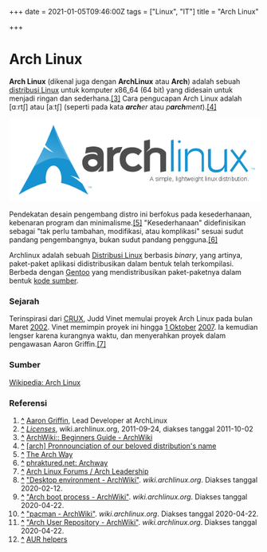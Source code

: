 +++
date = 2021-01-05T09:46:00Z
tags = ["Linux", "IT"]
title = "Arch Linux"

+++
# **Arch Linux**

**Arch Linux** (dikenal juga dengan **ArchLinux** atau **Arch**) adalah sebuah [distribusi Linux](https://id.wikipedia.org/wiki/Distribusi_Linux "Distribusi Linux") untuk komputer x86_64 (64 bit) yang didesain untuk menjadi ringan dan sederhana.[\[3\]](https://id.wikipedia.org/wiki/Arch_Linux#cite_note-3) Cara pengucapan Arch Linux adalah \[ɑːrtʃ\] atau \[aːtʃ\] (seperti pada kata **_arch_**_er_ atau _p**arch**ment_).[\[4\]](https://id.wikipedia.org/wiki/Arch_Linux#cite_note-4)

![](../../uploads/archlinux-official-fullcolour.png)

Pendekatan desain pengembang distro ini berfokus pada kesederhanaan, kebenaran program dan minimalisme.[\[5\]](https://id.wikipedia.org/wiki/Arch_Linux#cite_note-5) "Kesederhanaan" didefinisikan sebagai "tak perlu tambahan, modifikasi, atau komplikasi" sesuai sudut pandang pengembangnya, bukan sudut pandang pengguna.[\[6\]](https://id.wikipedia.org/wiki/Arch_Linux#cite_note-6)

Archlinux adalah sebuah [Distribusi Linux](https://id.wikipedia.org/wiki/Distribusi_Linux "Distribusi Linux") berbasis _binary_, yang artinya, paket-paket aplikasi didistribusikan dalam bentuk telah terkompilasi. Berbeda dengan [Gentoo](https://id.wikipedia.org/wiki/Gentoo "Gentoo") yang mendistribusikan paket-paketnya dalam bentuk [kode sumber](https://id.wikipedia.org/wiki/Kode_sumber "Kode sumber").

### Sejarah

Terinspirasi dari [CRUX](https://id.wikipedia.org/w/index.php?title=CRUX&action=edit&redlink=1 "CRUX (halaman belum tersedia)"), Judd Vinet memulai proyek Arch Linux pada bulan Maret [2002](https://id.wikipedia.org/wiki/2002 "2002"). Vinet memimpin proyek ini hingga [1 Oktober](https://id.wikipedia.org/wiki/1_Oktober "1 Oktober") [2007](https://id.wikipedia.org/wiki/2007 "2007"). Ia kemudian lengser karena kurangnya waktu, dan menyerahkan proyek dalam pengawasan Aaron Griffin.[\[7\]](https://id.wikipedia.org/wiki/Arch_Linux#cite_note-7)

### Sumber

[Wikipedia: Arch Linux](https://id.wikipedia.org/wiki/Arch_Linux "Wikipedia: Arch Linux")

### Referensi

 1. [**^**](https://id.wikipedia.org/wiki/Arch_Linux#cite_ref-1) [Aaron Griffin](http://www.linkedin.com/in/aaronmgriffin), Lead Developer at ArchLinux
 2. [**^**](https://id.wikipedia.org/wiki/Arch_Linux#cite_ref-2) [_Licenses_](https://wiki.archlinux.org/index.php/Licenses), wiki.archlinux.org, 2011-09-24, diakses tanggal 2011-10-02
 3. [**^**](https://id.wikipedia.org/wiki/Arch_Linux#cite_ref-3) [ArchWiki:: Beginners Guide - ArchWiki](https://wiki.archlinux.org/index.php/Beginners_Guide#The_Arch_Way)
 4. [**^**](https://id.wikipedia.org/wiki/Arch_Linux#cite_ref-4) [\[arch\] Pronnounciation of our beloved distribution's name](https://www.archlinux.org/pipermail/arch/2005-August/005610.html)
 5. [**^**](https://id.wikipedia.org/wiki/Arch_Linux#cite_ref-5) [The Arch Way](https://wiki.archlinux.org/index.php/The_Arch_Way)
 6. [**^**](https://id.wikipedia.org/wiki/Arch_Linux#cite_ref-6) [phraktured.net: Archway](http://phraktured.net/arch-way.html)
 7. [**^**](https://id.wikipedia.org/wiki/Arch_Linux#cite_ref-7) [Arch Linux Forums / Arch Leadership](https://bbs.archlinux.org/viewtopic.php?id=38024)
 8. [**^**](https://id.wikipedia.org/wiki/Arch_Linux#cite_ref-8) ["Desktop environment - ArchWiki"](https://wiki.archlinux.org/index.php/Desktop_environment). _wiki.archlinux.org_. Diakses tanggal 2020-02-12.
 9. [**^**](https://id.wikipedia.org/wiki/Arch_Linux#cite_ref-9) ["Arch boot process - ArchWiki"](https://wiki.archlinux.org/index.php/Arch_boot_process#Boot_loader). _wiki.archlinux.org_. Diakses tanggal 2020-04-22.
10. [**^**](https://id.wikipedia.org/wiki/Arch_Linux#cite_ref-10) ["pacman - ArchWiki"](https://wiki.archlinux.org/index.php/Pacman). _wiki.archlinux.org_. Diakses tanggal 2020-04-22.
11. [**^**](https://id.wikipedia.org/wiki/Arch_Linux#cite_ref-11) ["Arch User Repository - ArchWiki"](https://wiki.archlinux.org/index.php/Arch_User_Repository). _wiki.archlinux.org_. Diakses tanggal 2020-04-22.
12. [**^**](https://id.wikipedia.org/wiki/Arch_Linux#cite_ref-12) [AUR helpers](https://wiki.archlinux.org/index.php/AUR_helpers)